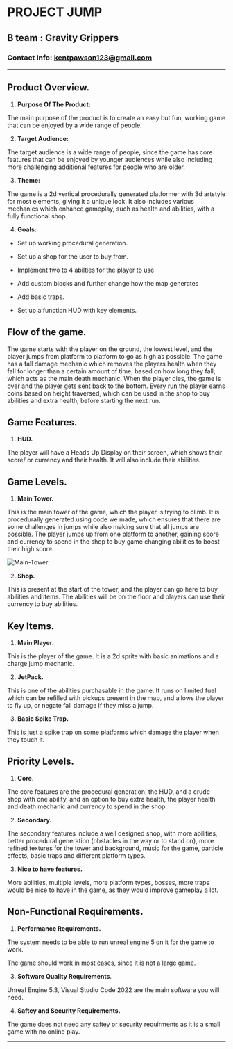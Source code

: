 
  

# **PROJECT JUMP**

  

## B team : **Gravity Grippers**

  

### Contact Info: kentpawson123@gmail.com

  

---

  

## Product Overview.

  

1.  **Purpose Of The Product:**

  

The main purpose of the product is to create an easy but fun, working game that can be enjoyed by a wide range of people.

  

2.  **Target Audience:**

  

The target audience is a wide range of people, since the game has core features that can be enjoyed by younger audiences while also including more challenging additional features for people who are older.

  

3.  **Theme:**

  

The game is a 2d vertical procedurally generated platformer with 3d artstyle for most elements, giving it a unique look. It also includes various mechanics which enhance gameplay, such as health and abilities, with a fully functional shop.

  

4.  **Goals:**

  

- Set up working procedural generation.

- Set up a shop for the user to buy from.

- Implement two to 4 abilties for the player to use

- Add custom blocks and further change how the map generates

- Add basic traps.

- Set up a function HUD with key elements.

  

## Flow of the game.

  

The game starts with the player on the ground, the lowest level, and the player jumps from platform to platform to go as high as possible. The game has a fall damage mechanic which removes the players health when they fall for longer than a certain amount of time, based on how long they fall, which acts as the main death mechanic. When the player dies, the game is over and the player gets sent back to the bottom. Every run the player earns coins based on height traversed, which can be used in the shop to buy abilities and extra health, before starting the next run.

  

## Game Features.

  

1.  **HUD.**

  

The player will have a Heads Up Display on their screen, which shows their score/ or currency and their health. It will also include their abilities.

  

## Game Levels.

  

1.  **Main Tower.**

  

This is the main tower of the game, which the player is trying to climb. It is procedurally generated using code we made, which ensures that there are some challenges in jumps while also making sure that all jumps are possible. The player jumps up from one platform to another, gaining score and currency to spend in the shop to buy game changing abilities to boost their high score.

![Main-Tower](https://i.imgur.com/wVVFvJa.png)

  
  

2.  **Shop.**

  

This is present at the start of the tower, and the player can go here to buy abilities and items. The abilities will be on the floor and players can use their currency to buy abilities.

  

## Key Items.

  

1.  **Main Player.**

  

This is the player of the game. It is a 2d sprite with basic animations and a charge jump mechanic.

  

2.  **JetPack.**

  

This is one of the abilities purchasable in the game. It runs on limited fuel which can be refilled with pickups present in the map, and allows the player to fly up, or negate fall damage if they miss a jump.

  

3.  **Basic Spike Trap.**

  

This is just a spike trap on some platforms which damage the player when they touch it.

  
  

## Priority Levels.

  

1.  **Core**.

  

The core features are the procedural generation, the HUD, and a crude shop with one ability, and an option to buy extra health, the player health and death mechanic and currency to spend in the shop.

  

2.  **Secondary.**

  

The secondary features include a well designed shop, with more abilities, better procedural generation (obstacles in the way or to stand on), more refined textures for the tower and background, music for the game, particle effects, basic traps and different platform types.

  

3.  **Nice to have features.**

  

More abilities, multiple levels, more platform types, bosses, more traps would be nice to have in the game, as they would improve gameplay a lot.

  

## Non-Functional Requirements.

  

1.  **Performance Requirements.**

  

The system needs to be able to run unreal engine 5 on it for the game to work.

The game should work in most cases, since it is not a large game.

  

3.  **Software Quality Requirements**.

Unreal Engine 5.3, Visual Studio Code 2022 are the main software you will need.

  
  

4.  **Saftey and Security Requirements.**

  

The game does not need any saftey or security requirments as it is a small game with no online play.

  

---

